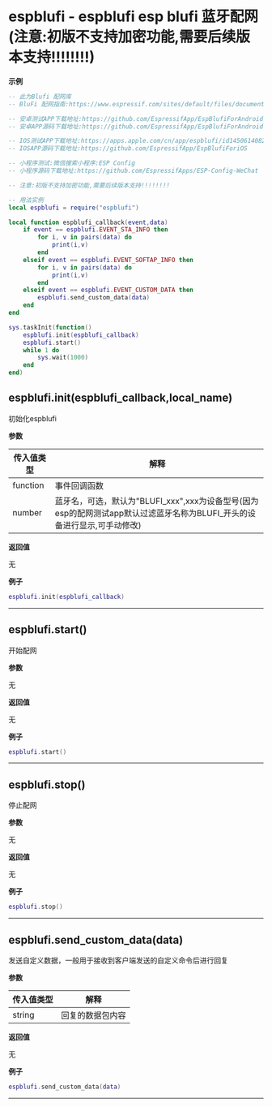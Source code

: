 # espblufi - espblufi esp blufi 蓝牙配网(注意:初版不支持加密功能,需要后续版本支持!!!!!!!!)

**示例**

```lua
-- 此为Blufi 配网库
-- BluFi 配网指南:https://www.espressif.com/sites/default/files/documentation/esp32_bluetooth_networking_user_guide_cn.pdf

-- 安卓测试APP下载地址:https://github.com/EspressifApp/EspBlufiForAndroid/releases
-- 安卓APP源码下载地址:https://github.com/EspressifApp/EspBlufiForAndroid

-- IOS测试APP下载地址:https://apps.apple.com/cn/app/espblufi/id1450614082
-- IOSAPP源码下载地址:https://github.com/EspressifApp/EspBlufiForiOS

-- 小程序测试:微信搜索小程序:ESP Config
-- 小程序源码下载地址:https://github.com/EspressifApps/ESP-Config-WeChat

-- 注意:初版不支持加密功能,需要后续版本支持!!!!!!!!

-- 用法实例
local espblufi = require("espblufi")

local function espblufi_callback(event,data)
    if event == espblufi.EVENT_STA_INFO then
        for i, v in pairs(data) do
            print(i,v)
        end
    elseif event == espblufi.EVENT_SOFTAP_INFO then
        for i, v in pairs(data) do
            print(i,v)
        end
    elseif event == espblufi.EVENT_CUSTOM_DATA then
        espblufi.send_custom_data(data)
    end
end

sys.taskInit(function()
    espblufi.init(espblufi_callback)
    espblufi.start()
    while 1 do
        sys.wait(1000)
    end
end)


```

## espblufi.init(espblufi_callback,local_name)



初始化espblufi

**参数**

|传入值类型|解释|
|-|-|
|function|事件回调函数|
|number|蓝牙名，可选，默认为"BLUFI_xxx",xxx为设备型号(因为esp的配网测试app默认过滤蓝牙名称为BLUFI_开头的设备进行显示,可手动修改)|

**返回值**

无

**例子**

```lua
espblufi.init(espblufi_callback)

```

---

## espblufi.start()



开始配网

**参数**

无

**返回值**

无

**例子**

```lua
espblufi.start()

```

---

## espblufi.stop()



停止配网

**参数**

无

**返回值**

无

**例子**

```lua
espblufi.stop()

```

---

## espblufi.send_custom_data(data)



发送自定义数据，一般用于接收到客户端发送的自定义命令后进行回复

**参数**

|传入值类型|解释|
|-|-|
|string|回复的数据包内容|

**返回值**

无

**例子**

```lua
espblufi.send_custom_data(data)

```

---

